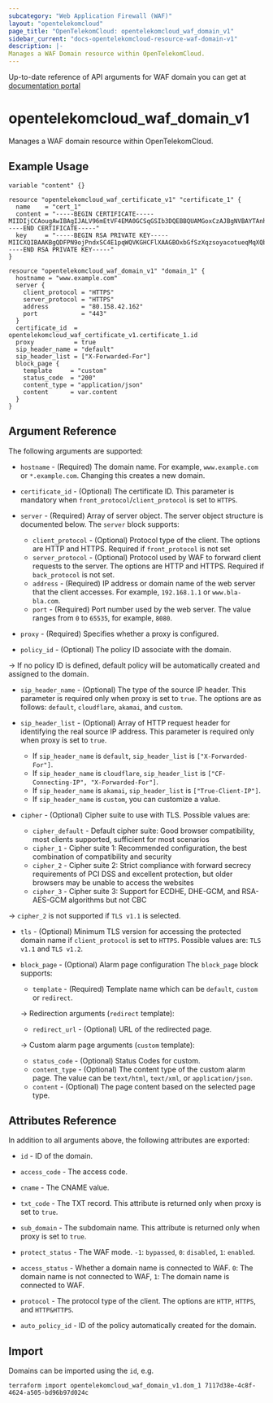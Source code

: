 ```yaml
---
subcategory: "Web Application Firewall (WAF)"
layout: "opentelekomcloud"
page_title: "OpenTelekomCloud: opentelekomcloud_waf_domain_v1"
sidebar_current: "docs-opentelekomcloud-resource-waf-domain-v1"
description: |-
Manages a WAF Domain resource within OpenTelekomCloud.
---
```


Up-to-date reference of API arguments for WAF domain you can get at
[documentation portal](https://docs.otc.t-systems.com/web-application-firewall/api-ref/apis/domain_names)

# opentelekomcloud_waf_domain_v1

Manages a WAF domain resource within OpenTelekomCloud.

## Example Usage

```hcl
variable "content" {}

resource "opentelekomcloud_waf_certificate_v1" "certificate_1" {
  name    = "cert_1"
  content = "-----BEGIN CERTIFICATE-----MIIDIjCCAougAwIBAgIJALV96mEtVF4EMA0GCSqGSIb3DQEBBQUAMGoxCzAJBgNVBAYTAnh4MQswCQYDVQQIEwJ4eDELMAkGA1UEBxMCeHgxCzAJBgNVBAoTAnh4MQswCQYDVQQLEwJ-----END CERTIFICATE-----"
  key     = "-----BEGIN RSA PRIVATE KEY-----MIICXQIBAAKBgQDFPN9ojPndxSC4E1pqWQVKGHCFlXAAGBOxbGfSzXqzsoyacotueqMqXQbxrPSQFATeVmhZPNVEMdvcAMjYsV/mymtAwVqVA6q/OFdX/b3UHO+b/VqLo3J5SrM-----END RSA PRIVATE KEY-----"
}

resource "opentelekomcloud_waf_domain_v1" "domain_1" {
  hostname = "www.example.com"
  server {
    client_protocol = "HTTPS"
    server_protocol = "HTTPS"
    address         = "80.158.42.162"
    port            = "443"
  }
  certificate_id  = opentelekomcloud_waf_certificate_v1.certificate_1.id
  proxy           = true
  sip_header_name = "default"
  sip_header_list = ["X-Forwarded-For"]
  block_page {
    template     = "custom"
    status_code  = "200"
    content_type = "application/json"
    content      = var.content
  }
}
```

## Argument Reference

The following arguments are supported:

* `hostname` - (Required) The domain name. For example, `www.example.com` or `*.example.com`.
  Changing this creates a new domain.

* `certificate_id` - (Optional) The certificate ID. This parameter is mandatory when
  `front_protocol`/`client_protocol` is set to `HTTPS`.

* `server` - (Required) Array of server object. The server object structure is documented below.
  The `server` block supports:
  * `client_protocol` - (Optional) Protocol type of the client. The options are HTTP and HTTPS.
    Required if `front_protocol` is not set
  * `server_protocol` - (Optional) Protocol used by WAF to forward client requests to the server.
    The options are HTTP and HTTPS. Required if `back_protocol` is not set.
  * `address` - (Required) IP address or domain name of the web server that the client accesses.
    For example, `192.168.1.1` or `www.bla-bla.com`.
  * `port` - (Required) Port number used by the web server. The value ranges from `0` to `65535`, for example, `8080`.

* `proxy` - (Required) Specifies whether a proxy is configured.

* `policy_id` - (Optional) The policy ID associate with the domain.

->
  If no policy ID is defined, default policy will be automatically created and assigned to the domain.

* `sip_header_name` - (Optional) The type of the source IP header. This parameter is required only when proxy is set to `true`.
  The options are as follows: `default`, `cloudflare`, `akamai`, and `custom`.

* `sip_header_list` - (Optional) Array of HTTP request header for identifying the real source IP address.
  This parameter is required only when proxy is set to `true`.
  * If `sip_header_name` is `default`, `sip_header_list` is `["X-Forwarded-For"]`.
  * If `sip_header_name` is `cloudflare`, `sip_header_list` is `["CF-Connecting-IP", "X-Forwarded-For"]`.
  * If `sip_header_name` is `akamai`, `sip_header_list` is `["True-Client-IP"]`.
  * If `sip_header_name` is `custom`, you can customize a value.

* `cipher` - (Optional) Cipher suite to use with TLS. Possible values are:
  * `cipher_default` - Default cipher suite: Good browser compatibility, most clients supported, sufficient for most scenarios
  * `cipher_1` - Cipher suite 1: Recommended configuration, the best combination of compatibility and security
  * `cipher_2` - Cipher suite 2: Strict compliance with forward secrecy requirements of PCI DSS and excellent protection, but older browsers may be unable to access the websites
  * `cipher_3` - Cipher suite 3: Support for ECDHE, DHE-GCM, and RSA-AES-GCM algorithms but not CBC

-> `сipher_2`  is not supported if `TLS v1.1` is selected.

* `tls` - (Optional) Minimum TLS version for accessing the protected domain name  if `client_protocol` is set to `HTTPS`.
  Possible values are: `TLS v1.1` and `TLS v1.2`.

* `block_page` - (Optional) Alarm page configuration
  The `block_page` block supports:
  * `template` - (Required) Template name which can be `default`, `custom` or `redirect`.

  -> Redirection arguments (`redirect` template):
  * `redirect_url` - (Optional) URL of the redirected page.

  -> Custom alarm page arguments (`custom` template):
  * `status_code` - (Optional) Status Codes for custom.
  * `content_type` - (Optional) The content type of the custom alarm page.
    The value can be `text/html`, `text/xml`, or `application/json`.
  * `content` - (Optional) The page content based on the selected page type.

## Attributes Reference

In addition to all arguments above, the following attributes are exported:

* `id` -  ID of the domain.

* `access_code` - The access code.

* `cname` - The CNAME value.

* `txt_code` - The TXT record. This attribute is returned only when proxy is set to `true`.

* `sub_domain` - The subdomain name. This attribute is returned only when proxy is set to `true`.

* `protect_status` - The WAF mode. `-1`: `bypassed`, `0`: `disabled`, `1`: `enabled`.

* `access_status` - Whether a domain name is connected to WAF. `0`: The domain name is not connected to WAF,
  `1`: The domain name is connected to WAF.

* `protocol` - The protocol type of the client. The options are `HTTP`, `HTTPS`, and `HTTP&HTTPS`.

* `auto_policy_id` - ID of the policy automatically created for the domain.

## Import

Domains can be imported using the `id`, e.g.

```shell
terraform import opentelekomcloud_waf_domain_v1.dom_1 7117d38e-4c8f-4624-a505-bd96b97d024c
```
